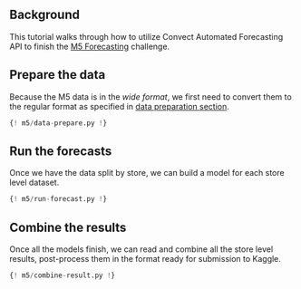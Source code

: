 ## Background

This tutorial walks through how to utilize Convect Automated Forecasting API to finish the [M5 Forecasting](https://www.kaggle.com/c/m5-forecasting-accuracy) challenge.


## Prepare the data 

Because the M5 data is in the *wide format*, we first need to convert them to the regular format as specified in [data preparation section](../forecast/data-prepare.md).

```python
{! m5/data-prepare.py !}
```

## Run the forecasts
Once we have the data split by store, we can build a model for each store level dataset.

```python
{! m5/run-forecast.py !}
```


## Combine the results
Once all the models finish, we can read and combine all the store level results, post-process them in the format ready for submission to Kaggle.

```python
{! m5/combine-result.py !}
```